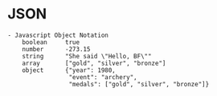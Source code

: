 JSON
=====
    - Javascript Object Notation 
        boolean     true
        number      -273.15
        string      "She said \"Hello, BF\""
        array       ["gold", "silver", "bronze"]
        object      {"year": 1980,
                     "event": "archery",
                     "medals": ["gold", "silver", "bronze"]}